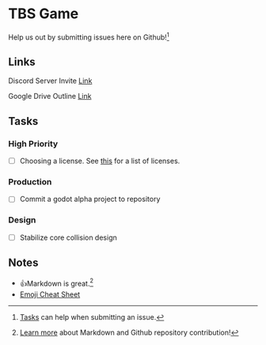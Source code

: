 # TBS Game

Help us out by submitting issues here on Github![^tasks]

## Links

Discord Server Invite [Link](discord.gg/FCaK3gs9ZP)

Google Drive Outline [Link](https://drive.google.com/drive/folders/1oEt8NlXiZjhqD9PvZHPGKUrlN5ZpxKGx?usp=sharing)

## Tasks

### High Priority

- [ ] Choosing a license. See [this](https://choosealicense.com/appendix) for a list of licenses.

### Production

- [ ] Commit a godot alpha project to repository

### Design

- [ ] Stabilize core collision design

## Notes

- :+1:Markdown is great.[^markdown]
- [Emoji Cheat Sheet](https://github.com/ikatyang/emoji-cheat-sheet/blob/master/README.md)

[^markdown]: [Learn more](https://github.github.com/gfm) about Markdown and Github repository contribution!
[^tasks]: [Tasks](https://docs.github.com/en/issues/tracking-your-work-with-issues/about-task-lists) can help when submitting an issue.
